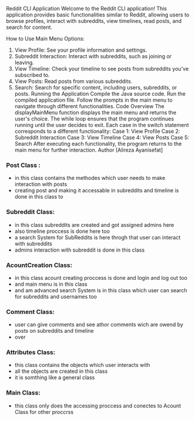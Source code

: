 Reddit CLI Application
Welcome to the Reddit CLI application! This application provides basic functionalities similar to Reddit, allowing users to browse profiles, interact with subreddits, view timelines, read posts, and search for content.

How to Use
Main Menu Options:
1. View Profile: See your profile information and settings.
2. Subreddit Interaction: Interact with subreddits, such as joining or leaving.
3. View Timeline: Check your timeline to see posts from subreddits you've subscribed to.
4. View Posts: Read posts from various subreddits.
5. Search: Search for specific content, including users, subreddits, or posts.
   Running the Application
   Compile the Java source code.
   Run the compiled application file.
   Follow the prompts in the main menu to navigate through different functionalities.
   Code Overview
   The displayMainMenu function displays the main menu and returns the user's choice.
   The while loop ensures that the program continues running until the user decides to exit.
   Each case in the switch statement corresponds to a different functionality:
   Case 1: View Profile
   Case 2: Subreddit Interaction
   Case 3: View Timeline
   Case 4: View Posts
   Case 5: Search
   After executing each functionality, the program returns to the main menu for further interaction.
   Author
   [Alireza Ayanisefat]
### Post Class :
- in this class contains the methodes which user needs to make interaction with posts
- creating post and making it accessable in subreddits and timeline is done in this class to
### Subreddit Class:
- in this class subreddits are created and got assigned admins here
- also timeline proccess is done here too
- a search System for SubReddits is here throgh that user can interact with subreddits
- admins interaction with subreddit is done in this class
### AcountCreation Class:
- in this class acount creating proccess is done and login and log out too
- and main menu is in this class
- and am advanced search System is in this class which user can search for subreddits and usernames too
### Comment Class:

- user can give comments and see athor comments wich are owend by posts on subreddits and timeline
- over
### Attributes Class:

- this class contains the objects which user interacts with
- all the objects are created in this class
- it is somthing like a general class

### Main Class:

- this class only does the accessing proccess and conectes to Acount Class for other proccrss

